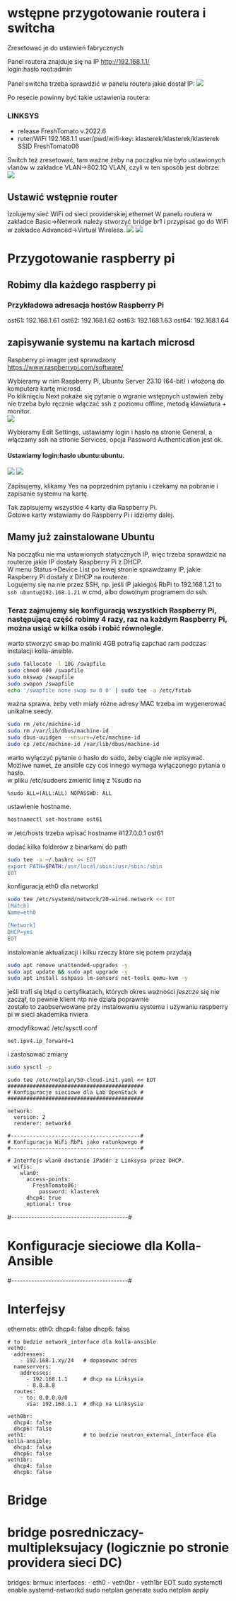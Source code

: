 # wstępne przygotowanie routera i switcha

Zresetować je do ustawień fabrycznych

Panel routera znajduje się na IP http://192.168.1.1/  
login:hasło root:admin  

Panel switcha trzeba sprawdzić w panelu routera jakie dostał IP:
![](img/device-list-linksys.png)

Po resecie powinny być takie ustawienia routera:
### LINKSYS
- release FreshTomato v.2022.6
- ruter/WiFi
  192.168.1.1
  user/pwd/wifi-key: klasterek/klasterek/klasterek
  SSID FreshTomato06

Switch też zresetować, tam ważne żeby na początku nie było ustawionych vlanów w zakładce VLAN->802.1Q VLAN, czyli w ten sposób jest dobrze:  
![](img/tplink-factory.png)

## Ustawić wstępnie router
Izolujemy sieć WiFi od sieci providerskiej ethernet
W panelu routera w zakładce Basic->Network należy stworzyć bridge br1 i przypisać go do WiFi w zakładce Advanced->Virtual Wireless.
![](img/wifi-bridge-linksys.png)
![](img/bridge-linksys.png)

# Przygotowanie raspberry pi
## Robimy dla każdego raspberry pi

### Przykładowa adresacja hostów Raspberry Pi
ost61: 192.168.1.61
ost62: 192.168.1.62
ost63: 192.168.1.63
ost64: 192.168.1.64

## zapisywanie systemu na kartach microsd
Raspberry pi imager jest sprawdzony https://www.raspberrypi.com/software/

Wybieramy w nim Raspberry Pi, Ubuntu Server 23.10 (64-bit) i włożoną do komputera kartę microsd.  
Po kliknięciu Next pokaże się pytanie o wgranie wstępnych ustawień żeby nie trzeba było ręcznie włączać ssh z poziomu offline, metodą klawiatura + monitor.  
![](img/oscustomization.png)

Wybieramy Edit Settings, ustawiamy login i hasło na stronie General, a włączamy ssh na stronie Services, opcja Password Authentication jest ok.  

#### Ustawiamy login:hasło ubuntu:ubuntu.  

![](img/setusername.png)
![](img/enablessh.png)

Zapisujemy, klikamy Yes na poprzednim pytaniu i czekamy na pobranie i zapisanie systemu na kartę.

Tak zapisujemy wszystkie 4 karty dla Raspberry Pi.  
Gotowe karty wstawiamy do Raspberry Pi i idziemy dalej.

## Mamy już zainstalowane Ubuntu
Na początku nie ma ustawionych statycznych IP, więc trzeba sprawdzić na routerze jakie IP dostały Raspberry Pi z DHCP.  
W menu Status->Device List po lewej stronie sprawdzamy IP, jakie Raspberry Pi dostały z DHCP na routerze.  
Logujemy się na nie przez SSH, np. jeśli IP jakiegoś RbPi to 192.168.1.21 to `ssh ubuntu@192.168.1.21` w cmd, albo dowolnym programem do ssh.  

### Teraz zajmujemy się konfiguracją wszystkich Raspberry Pi, następującą część robimy 4 razy, raz na każdym Raspberry Pi, można usiąć w kilka osób i robić równolegle.

warto stworzyć swap bo malinki 4GB potrafią zapchać ram podczas instalacji kolla-ansible.  
```bash
sudo fallocate -l 10G /swapfile
sudo chmod 600 /swapfile
sudo mkswap /swapfile
sudo swapon /swapfile
echo '/swapfile none swap sw 0 0' | sudo tee -a /etc/fstab
```

ważna sprawa. żeby veth miały różne adresy MAC trzeba im wygenerować unikalne seedy.  
```bash
sudo rm /etc/machine-id
sudo rm /var/lib/dbus/machine-id
sudo dbus-uuidgen --ensure=/etc/machine-id
sudo cp /etc/machine-id /var/lib/dbus/machine-id
```

warto wyłączyć pytanie o hasło do sudo, żeby ciągle nie wpisywać. Możliwe nawet, że ansible czy coś innego wymaga wyłączonego pytania o hasło.  
w pliku /etc/sudoers zmienić linię z %sudo na  
```
%sudo ALL=(ALL:ALL) NOPASSWD: ALL
```

ustawienie hostname.
```bash
hostnamectl set-hostname ost61
```
w /etc/hosts trzeba wpisać hostname
#127.0.0.1	ost61

dodać kilka folderów z binarkami do path
```bash
sudo tee -a ~/.bashrc << EOT
export PATH=$PATH:/usr/local/sbin:/usr/sbin:/sbin
EOT
```

konfiguracja eth0 dla networkd
```bash
sudo tee /etc/systemd/network/20-wired.network << EOT
[Match]
Name=eth0

[Network]
DHCP=yes
EOT
```

instalowanie aktualizacji i kilku rzeczy które się potem przydają
```bash
sudo apt remove unattended-upgrades -y
sudo apt update && sudo apt upgrade -y
sudo apt install sshpass lm-sensors net-tools qemu-kvm -y
```
jeśli trafi się błąd o certyfikatach, których okres ważności *jeszcze* się nie zaczął, to pewnie klient ntp nie działa poprawnie  
zostało to zaobserwowane przy instalowaniu systemu i używaniu raspberry pi w sieci akademika riviera

zmodyfikować /etc/sysctl.conf
```
net.ipv4.ip_forward=1
```
i zastosować zmiany
```bash
sudo sysctl -p
```

```
sudo tee /etc/netplan/50-cloud-init.yaml << EOT
###########################################
# Konfiguracje sieciowe dla Lab OpenStack #
###########################################

network:
  version: 2
  renderer: networkd

#-----------------------------------------#
# Konfiguracja WiFi RbPi jako ratunkowego #
#-----------------------------------------#

# Interfejs wlan0 dostanie IPaddr z Linksysa przez DHCP.
  wifis:
    wlan0:
      access-points:
        FreshTomato06:
          password: klasterek
      dhcp4: true
      optional: true
```

#-----------------------------------------#
# Konfiguracje sieciowe dla Kolla-Ansible #
#-----------------------------------------#

# Interfejsy

  ethernets:
    eth0:
      dhcp4: false
      dhcp6: false

    # to bedzie network_interface dla kolla-ansible
    veth0:
      addresses:
        - 192.168.1.xy/24   # dopasowac adres
      nameservers:
        addresses:
          - 192.168.1.1     # dhcp na Linksysie
          - 8.8.8.8
      routes:
        - to: 0.0.0.0/0
          via: 192.168.1.1  # dhcp na Linksysie

    veth0br:
      dhcp4: false
      dhcp6: false
    veth1:                  # to bedzie neutron_external_interface dla kolla-ansible;
      dhcp4: false
      dhcp6: false
    veth1br:
      dhcp4: false
      dhcp6: false

# Bridge
# bridge posredniczacy-multipleksujacy (logicznie po stronie providera sieci DC)

  bridges:
    brmux:
      interfaces:
        - eth0
        - veth0br
        - veth1br
EOT
sudo systemctl enable systemd-networkd
sudo netplan generate
sudo netplan apply





